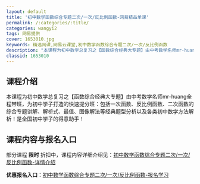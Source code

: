 ```yaml
---
layout: default
title: '初中数学函数综合专题二次/一次/反比例函数-网易精品单课'
permalink: /:categories/:title/
categories: wangyi2
tags: 网易提供
cover: 1653010.jpg
keywords: 精选网课,网易云课堂,初中数学函数综合专题二次/一次/反比例函数
description: "本课程为初中数学总复习之【函数综合经典大专题】由中考数学名师mr-huang全程带班，为初中学子打造的快速提分班：包括一次函数、反比例函数、二次函数的综合专题讲解、解析式、最值、图像解法等经"
classid: 1653010
---
```


## 课程介绍

本课程为初中数学总复习之【函数综合经典大专题】由中考数学名师mr-huang全程带班，为初中学子打造的快速提分班：包括一次函数、反比例函数、二次函数的综合专题讲解、解析式、最值、图像解法等经典题型分析以及各类初中数学方法解析！是全国初中学子的得意助手！

## 课程内容与报名入口

部分课程 **限时** 折扣中，课程内容详细介绍见：[初中数学函数综合专题二次/一次/反比例函数-详情介绍](https://study.163.com/course/introduction/1653010.htm?share=1&shareId=1025206652&utm_campaign=share&utm_medium=iphoneShare&utm_source=&utm_u=1025206652)

**优惠报名入口**：[初中数学函数综合专题二次/一次/反比例函数-报名学习](https://study.163.com/course/introduction/1653010.htm?share=1&shareId=1025206652&utm_campaign=share&utm_medium=iphoneShare&utm_source=&utm_u=1025206652)

